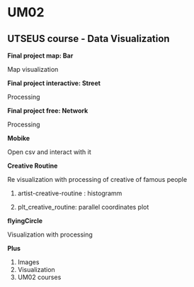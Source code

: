 # UM02
## UTSEUS course - Data Visualization 

**Final project map: Bar**

Map visualization 


**Final project interactive: Street**

Processing

**Final project free: Network**

Processing

**Mobike**

Open csv and interact with it 

**Creative Routine**

Re visualization with processing of creative of famous people 

  1. artist-creative-routine : histogramm
  
  2. plt_creative_routine:  parallel coordinates plot

**flyingCircle**

Visualization with processing

**Plus**
  1. Images 
  2. Visualization
  3. UM02 courses 
